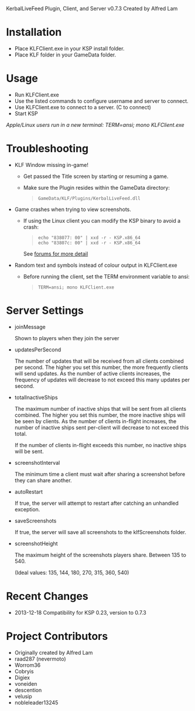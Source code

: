 KerbalLiveFeed Plugin, Client, and Server v0.7.3
Created by Alfred Lam


# Installation

* Place KLFClient.exe in your KSP install folder.
* Place KLF folder in your GameData folder.



# Usage

* Run KLFClient.exe
* Use the listed commands to configure username and server to connect.
* Use KLFClient.exe to connect to a server. (C to connect)
* Start KSP

_Apple/Linux users run in a new terminal:  TERM=ansi; mono KLFClient.exe_



# Troubleshooting

*  KLF Window missing in-game!

   * Get passed the Title screen by starting or resuming a game.


   * Make sure the Plugin resides within the GameData directory:

     >     GameData/KLF/Plugins/KerbalLiveFeed.dll

*  Game crashes when trying to view screenshots.

   * If using the Linux client you can modify the KSP binary to avoid a crash:

     >     echo "838077: 00" | xxd -r - KSP.x86_64
     >     echo "83807c: 00" | xxd -r - KSP.x86_64

     See [forums for more detail](http://forum.kerbalspaceprogram.com/threads/24529-The-Linux-compatibility-thread!?p=857019&viewfull=1#post857019)

*  Random text and symbols instead of colour output in KLFClient.exe

   * Before running the client, set the TERM environment variable to ansi:

     >     TERM=ansi; mono KLFClient.exe


# Server Settings

* joinMessage

    Shown to players when they join the server

* updatesPerSecond

    The number of updates that will be received from all clients combined per
    second.  The higher you set this number, the more frequently clients will
    send updates.  As the number of active clients increases, the frequency of
    updates will decrease to not exceed this many updates per second.

* totalInactiveShips

    The maximum number of inactive ships that will be sent from all clients
    combined.  The higher you set this number, the more inactive ships will be
    seen by clients.  As the number of clients in-flight increases, the number
    of inactive ships sent per-client will decrease to not exceed this total.

    If the number of clients in-flight exceeds this number, no inactive ships
    will be sent.
	
* screenshotInterval

    The minimum time a client must wait after sharing a screenshot before they
    can share another.

* autoRestart

    If true, the server will attempt to restart after catching an unhandled
    exception.

* saveScreenshots

    If true, the server will save all screenshots to the klfScreenshots folder.

* screenshotHeight

    The maximum height of the screenshots players share.  Between 135 to 540.
    
    (Ideal values: 135, 144, 180, 270, 315, 360, 540)




# Recent Changes

* 2013-12-18 Compatibility for KSP 0.23, version to 0.7.3



# Project Contributors

* Originally created by Alfred Lam
* raad287 (nevermoto)
* Worrom36
* Cobryis
* Digiex
* voneiden
* descention
* velusip
* nobleleader13245
